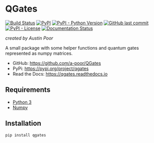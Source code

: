 # QGates

[![Build Status](https://travis-ci.org/a-poor/QGates.svg?branch=master)](https://travis-ci.org/a-poor/QGates)
[![PyPI](https://img.shields.io/pypi/v/qgates)](https://pypi.org/project/qgates/)
[![PyPI - Python Version](https://img.shields.io/pypi/pyversions/qgates)](https://pypi.org/project/qgates/)
[![GitHub last commit](https://img.shields.io/github/last-commit/a-poor/qgates)](https://github.com/a-poor/QGates)
[![PyPI - License](https://img.shields.io/pypi/l/qgates)](https://github.com/a-poor/QGates)
[![Documentation Status](https://readthedocs.org/projects/qgates/badge/?version=latest)](https://qgates.readthedocs.io/en/latest/?badge=latest)


_created by Austin Poor_

A small package with some helper functions and quantum gates represented as numpy matrices.

* GitHub: https://github.com/a-poor/QGates
* PyPi: https://pypi.org/project/qgates
* Read the Docs: https://qgates.readthedocs.io


## Requirements

* [Python 3](https://www.python.org/downloads/)
* [Numpy](https://numpy.org/)

## Installation

```bash
pip install qgates
```
